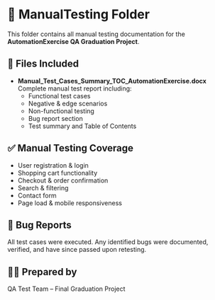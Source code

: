 # 🧪 ManualTesting Folder

This folder contains all manual testing documentation for the **AutomationExercise QA Graduation Project**.

## 📄 Files Included

- **Manual_Test_Cases_Summary_TOC_AutomationExercise.docx**  
  Complete manual test report including:
  - Functional test cases
  - Negative & edge scenarios
  - Non-functional testing
  - Bug report section
  - Test summary and Table of Contents

## ✅ Manual Testing Coverage

- User registration & login
- Shopping cart functionality
- Checkout & order confirmation
- Search & filtering
- Contact form
- Page load & mobile responsiveness

## 🐞 Bug Reports

All test cases were executed. Any identified bugs were documented, verified, and have since passed upon retesting.

## 👩‍💻 Prepared by

QA Test Team – Final Graduation Project
